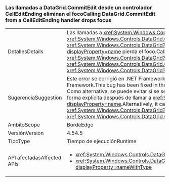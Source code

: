 ### <a name="calling-datagridcommitedit-from-a-celleditending-handler-drops-focus"></a><span data-ttu-id="62c16-101">Las llamadas a DataGrid.CommitEdit desde un controlador CellEditEnding eliminan el foco</span><span class="sxs-lookup"><span data-stu-id="62c16-101">Calling DataGrid.CommitEdit from a CellEditEnding handler drops focus</span></span>

|   |   |
|---|---|
|<span data-ttu-id="62c16-102">Detalles</span><span class="sxs-lookup"><span data-stu-id="62c16-102">Details</span></span>|<span data-ttu-id="62c16-103">Las llamadas a <xref:System.Windows.Controls.DataGrid.CommitEdit> desde uno de los controladores de eventos <xref:System.Windows.Controls.DataGrid.CellEditEnding?displayProperty=name> de <xref:System.Windows.Controls.DataGrid?displayProperty=name> provoca que <xref:System.Windows.Controls.DataGrid?displayProperty=name> pierda el foco.</span><span class="sxs-lookup"><span data-stu-id="62c16-103">Calling <xref:System.Windows.Controls.DataGrid.CommitEdit> from one of the <xref:System.Windows.Controls.DataGrid?displayProperty=name>'s <xref:System.Windows.Controls.DataGrid.CellEditEnding?displayProperty=name> event handlers causes the <xref:System.Windows.Controls.DataGrid?displayProperty=name> to lose focus.</span></span>|
|<span data-ttu-id="62c16-104">Sugerencia</span><span class="sxs-lookup"><span data-stu-id="62c16-104">Suggestion</span></span>|<span data-ttu-id="62c16-105">Este error se corrigió en .NET Framework 4.5.2, por lo que se puede evitar actualizando a una versión posterior de .NET Framework.</span><span class="sxs-lookup"><span data-stu-id="62c16-105">This bug has been fixed in the .NET Framework 4.5.2, so it can be avoided by upgrading the .NET Framework.</span></span> <span data-ttu-id="62c16-106">Como alternativa, se puede evitar si se selecciona <xref:System.Windows.Controls.DataGrid?displayProperty=name> de forma explícita después de llamar a <xref:System.Windows.Controls.DataGrid.CommitEdit?displayProperty=name>.</span><span class="sxs-lookup"><span data-stu-id="62c16-106">Alternatively, it can be avoided by explicitly re-selecting the <xref:System.Windows.Controls.DataGrid?displayProperty=name> after calling <xref:System.Windows.Controls.DataGrid.CommitEdit?displayProperty=name>.</span></span>|
|<span data-ttu-id="62c16-107">Ámbito</span><span class="sxs-lookup"><span data-stu-id="62c16-107">Scope</span></span>|<span data-ttu-id="62c16-108">Borde</span><span class="sxs-lookup"><span data-stu-id="62c16-108">Edge</span></span>|
|<span data-ttu-id="62c16-109">Versión</span><span class="sxs-lookup"><span data-stu-id="62c16-109">Version</span></span>|<span data-ttu-id="62c16-110">4.5</span><span class="sxs-lookup"><span data-stu-id="62c16-110">4.5</span></span>|
|<span data-ttu-id="62c16-111">Tipo</span><span class="sxs-lookup"><span data-stu-id="62c16-111">Type</span></span>|<span data-ttu-id="62c16-112">Tiempo de ejecución</span><span class="sxs-lookup"><span data-stu-id="62c16-112">Runtime</span></span>|
|<span data-ttu-id="62c16-113">API afectadas</span><span class="sxs-lookup"><span data-stu-id="62c16-113">Affected APIs</span></span>|<ul><li><xref:System.Windows.Controls.DataGrid.CommitEdit?displayProperty=nameWithType></li><li><xref:System.Windows.Controls.DataGrid.CommitEdit(System.Windows.Controls.DataGridEditingUnit,System.Boolean)?displayProperty=nameWithType></li></ul>|


